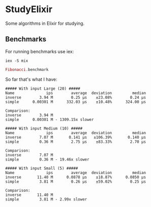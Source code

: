 # StudyElixir

Some algorithms in Elixir for studying.

## Benchmarks

For running benchmarks use iex:

```shell
iex -S mix
```

```elixir
Fibonacci.benchmark
```

So far that's what I have:

```shell
##### With input Large (20) #####
Name              ips        average  deviation         median
inverse        3.94 M        0.25 μs    ±23.08%        0.24 μs
simple      0.00301 M      332.03 μs    ±10.48%      324.00 μs

Comparison:
inverse        3.94 M
simple      0.00301 M - 1309.15x slower

##### With input Medium (10) #####
Name              ips        average  deviation         median
inverse        7.07 M       0.141 μs   ±106.39%       0.140 μs
simple         0.36 M        2.75 μs    ±83.33%        2.70 μs

Comparison:
inverse        7.07 M
simple         0.36 M - 19.46x slower

##### With input Small (5) #####
Name              ips        average  deviation         median
inverse       11.40 M      0.0878 μs    ±18.87%      0.0850 μs
simple         3.81 M        0.26 μs    ±59.02%        0.25 μs

Comparison:
inverse       11.40 M
simple         3.81 M - 2.99x slower
```
